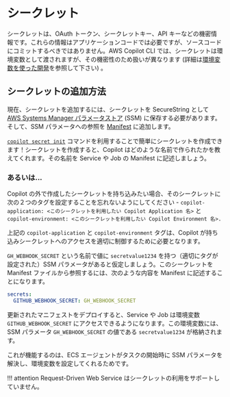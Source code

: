 # シークレット

シークレットは、OAuth トークン、シークレットキー、API キーなどの機密情報です。これらの情報はアプリケーションコードでは必要ですが、ソースコードにコミットするべきではありません。AWS Copilot CLI では、シークレットは環境変数として渡されますが、その機密性のため扱いが異なります (詳細は[環境変数を使った開発](../developing/environment-variables.ja.md)を参照して下さい) 。

## シークレットの追加方法

現在、シークレットを追加するには、シークレットを SecureString として [AWS Systems Manager パラメータストア](https://docs.aws.amazon.com/ja_jp/systems-manager/latest/userguide/systems-manager-parameter-store.html) (SSM) に保存する必要があります。そして、SSM パラメータへの参照を [Manifest](../manifest/overview.ja.md) に追加します。

[`copilot secret init`](../commands/secret-init.ja.md) コマンドを利用することで簡単にシークレットを作成できます！シークレットを作成すると、Copilot はどのような名前で作られたかを教えてくれます。その名前を Service や Job の Manifest に記述しましょう。

### あるいは...

Copilot の外で作成したシークレットを持ち込みたい場合、そのシークレットに次の２つのタグを設定することを忘れないようにしてください - `copilot-application: <このシークレットを利用したい Copilot Application 名>` と `copilot-environment: <このシークレットを利用したい Copilot Environment 名>.`

上記の `copilot-application` と `copilot-environment` タグは、Copilot が持ち込みシークレットへのアクセスを適切に制御するために必要となります。

`GH_WEBHOOK_SECRET` という名前で値に `secretvalue1234` を持つ（適切にタグが設定された）SSM パラメータがあると仮定しましょう。このシークレットを Manifest ファイルから参照するには、次のような内容を Manifest に記述することになります。

```yaml
secrets:                      
  GITHUB_WEBHOOK_SECRET: GH_WEBHOOK_SECRET  
```

更新されたマニフェストをデプロイすると、Service や Job は環境変数 `GITHUB_WEBHOOK_SECRET` にアクセスできるようになります。この環境変数には、SSM パラメータ `GH_WEBHOOK_SECRET` の値である `secretvalue1234` が格納されます。

これが機能するのは、ECS エージェントがタスクの開始時に SSM パラメータを解決し、環境変数を設定してくれるためです。

!!! attention
    Request-Driven Web Service はシークレットの利用をサポートしていません。
